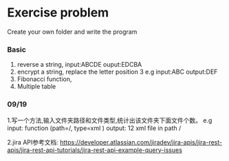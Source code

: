 Exercise problem
=====================

Create your own folder and write the program
### Basic
1. reverse a string, input:ABCDE ouput:EDCBA
2. encrypt a string, replace the letter position 3 e.g input:ABC output:DEF
3. Fibonacci function, 
4. Multiple table

### 09/19
1.写一个方法,输入文件夹路径和文件类型,统计出该文件夹下面文件个数。
e.g  input: function (path=/, type=xml )
     output: 12 xml file in path /
     
2.jira API参考文档:
https://developer.atlassian.com/jiradev/jira-apis/jira-rest-apis/jira-rest-api-tutorials/jira-rest-api-example-query-issues
